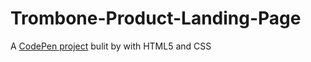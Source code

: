 # Trombone-Product-Landing-Page
A [CodePen project](https://codepen.io/nolimitz71/pen/rNMGoXp) bulit by with HTML5 and CSS
